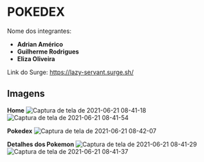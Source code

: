 # POKEDEX

Nome dos integrantes: 
- **Adrian Américo**
- **Guilherme Rodrigues**
- **Eliza Oliveira**

Link do Surge: https://lazy-servant.surge.sh/

## Imagens

**Home**
![Captura de tela de 2021-06-21 08-41-18](https://user-images.githubusercontent.com/73081422/122756426-c6e30600-d26c-11eb-9819-eef38dbca45e.png)
![Captura de tela de 2021-06-21 08-41-54](https://user-images.githubusercontent.com/73081422/122756656-13c6dc80-d26d-11eb-8858-decf2c8bce64.png)

**Pokedex**
![Captura de tela de 2021-06-21 08-42-07](https://user-images.githubusercontent.com/73081422/122756683-1cb7ae00-d26d-11eb-9ec6-72599c3edec0.png)

**Detalhes dos Pokemon**
![Captura de tela de 2021-06-21 08-41-29](https://user-images.githubusercontent.com/73081422/122757240-c7c86780-d26d-11eb-9c89-9c8a281ba746.png)
![Captura de tela de 2021-06-21 08-41-37](https://user-images.githubusercontent.com/73081422/122756622-0873b100-d26d-11eb-81ed-7b45a5c130d4.png)
